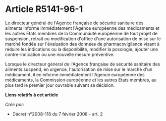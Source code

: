 # Article R5141-96-1

Le directeur général de l'Agence française de sécurité sanitaire des aliments informe immédiatement l'Agence européenne des
médicaments et les autres Etats membres de la Communauté européenne de tout projet de suspension, retrait ou modification
d'office d'une autorisation de mise sur le marché fondée sur l'évaluation des données de pharmacovigilance visant à réduire
les indications ou la disponibilité, modifier la posologie, ajouter une contre-indication ou une nouvelle mesure préventive. 

Lorsque le directeur général de l'Agence française de sécurité sanitaire des aliments suspend, en urgence, l'autorisation de
mise sur le marché d'un médicament, il en informe immédiatement l'Agence européenne des médicaments, la Commission européenne
et les autres Etats membres, au plus tard le premier jour ouvrable suivant sa décision.

**Liens relatifs à cet article**

_Créé par_:

  - Décret n°2008-118 du 7 février 2008 - art. 2
